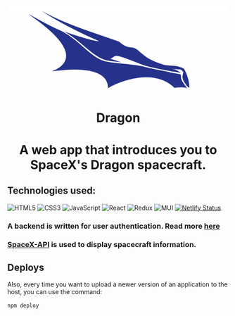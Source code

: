 ![](https://github.com/Cocokringle/dragon-react-app/blob/main/public/logo-dragon.png)

<h1 align="center">Dragon<h1>
<p align="center">A web app that introduces you to SpaceX's Dragon spacecraft.<p>

## Technologies used:

![HTML5](https://img.shields.io/badge/html5-%23E34F26.svg?style=for-the-badge&logo=html5&logoColor=white)
![CSS3](https://img.shields.io/badge/css3-%231572B6.svg?style=for-the-badge&logo=css3&logoColor=white)
![JavaScript](https://img.shields.io/badge/javascript-%23323330.svg?style=for-the-badge&logo=javascript&logoColor=%23F7DF1E)
![React](https://img.shields.io/badge/react-%2320232a.svg?style=for-the-badge&logo=react&logoColor=%2361DAFB)
![Redux](https://img.shields.io/badge/redux-%23593d88.svg?style=for-the-badge&logo=redux&logoColor=white)
![MUI](https://img.shields.io/badge/MUI-%230081CB.svg?style=for-the-badge&logo=mui&logoColor=white)
[![Netlify Status](https://api.netlify.com/api/v1/badges/cc004eb4-709f-48be-9185-767cec74ba77/deploy-status)](https://app.netlify.com/sites/resilient-pasca-9eea9e/deploys)

### A backend is written for user authentication. Read more <a href="https://github.com/Cocokringle/dragon-react-app-backend">here</a>

### <a href="https://github.com/r-spacex/SpaceX-API/blob/master/docs/dragons/v4/all.md">SpaceX-API</a> is used to display spacecraft information.

## Deploys

Also, every time you want to upload a newer version of an application to the host, you can use the command:

```sh
npm deploy
```




